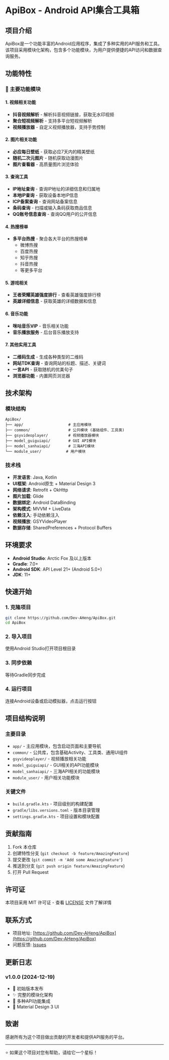 # ApiBox - Android API集合工具箱

## 项目介绍

ApiBox是一个功能丰富的Android应用程序，集成了多种实用的API服务和工具。该项目采用模块化架构，包含多个功能模块，为用户提供便捷的API访问和数据查询服务。

## 功能特性

### 🎯 主要功能模块

#### 1. 视频相关功能
- **抖音视频解析** - 解析抖音视频链接，获取无水印视频
- **聚合短视频解析** - 支持多平台短视频解析
- **视频播放器** - 自定义视频播放器，支持手势控制

#### 2. 图片相关功能
- **必应每日壁纸** - 获取必应7天内的精美壁纸
- **随机二次元图片** - 随机获取动漫图片
- **图片查看器** - 高质量图片浏览体验

#### 3. 查询工具
- **IP地址查询** - 查询IP地址的详细信息和归属地
- **本地IP查询** - 获取设备本地IP信息
- **ICP备案查询** - 查询网站备案信息
- **条码查询** - 扫描或输入条码获取商品信息
- **QQ账号信息查询** - 查询QQ用户的公开信息

#### 4. 热搜榜单
- **多平台热搜** - 聚合各大平台的热搜榜单
  - 微博热搜
  - 百度热搜
  - 知乎热搜
  - 抖音热搜
  - 等更多平台

#### 5. 游戏相关
- **王者荣耀英雄强度排行** - 查看英雄强度排行榜
- **英雄详细信息** - 获取英雄的详细数据和信息

#### 6. 音乐功能
- **咪咕音乐VIP** - 音乐相关功能
- **音乐播放服务** - 后台音乐播放支持

#### 7. 其他实用工具
- **二维码生成** - 生成各种类型的二维码
- **网站TDK查询** - 查询网站的标题、描述、关键词
- **一言API** - 获取随机的优美句子
- **浏览器功能** - 内置网页浏览器

## 技术架构

### 模块结构
```
ApiBox/
├── app/                    # 主应用模块
├── common/                 # 公共模块 (基础组件、工具类)
├── gsyvideoplayer/         # 视频播放器模块
├── model_guiguiapi/        # GUI API模块
├── model_sanhaiapi/        # 三海API模块
└── module_user/           # 用户模块
```

### 技术栈
- **开发语言**: Java, Kotlin
- **UI框架**: Android原生 + Material Design 3
- **网络请求**: Retrofit + OkHttp
- **图片加载**: Glide
- **数据绑定**: Android DataBinding
- **架构模式**: MVVM + LiveData
- **依赖注入**: 手动依赖注入
- **视频播放**: GSYVideoPlayer
- **数据存储**: SharedPreferences + Protocol Buffers

## 环境要求

- **Android Studio**: Arctic Fox 及以上版本
- **Gradle**: 7.0+
- **Android SDK**: API Level 21+ (Android 5.0+)
- **JDK**: 11+

## 快速开始

### 1. 克隆项目
```bash
git clone https://github.com/Dev-AHeng/ApiBox.git
cd ApiBox
```

### 2. 导入项目
使用Android Studio打开项目根目录

### 3. 同步依赖
等待Gradle同步完成

### 4. 运行项目
连接Android设备或启动模拟器，点击运行按钮

## 项目结构说明

### 主要目录
- `app/` - 主应用模块，包含启动页面和主要导航
- `common/` - 公共库，包含基础Activity、工具类、通用UI组件
- `gsyvideoplayer/` - 视频播放相关功能
- `model_guiguiapi/` - GUI相关的API功能模块
- `model_sanhaiapi/` - 三海API相关的功能模块
- `module_user/` - 用户相关功能模块

### 关键文件
- `build.gradle.kts` - 项目级别的构建配置
- `gradle/libs.versions.toml` - 版本目录管理
- `settings.gradle.kts` - 项目设置和模块配置

## 贡献指南

1. Fork 本仓库
2. 创建特性分支 (`git checkout -b feature/AmazingFeature`)
3. 提交更改 (`git commit -m 'Add some AmazingFeature'`)
4. 推送到分支 (`git push origin feature/AmazingFeature`)
5. 打开 Pull Request

## 许可证

本项目采用 MIT 许可证 - 查看 [LICENSE](LICENSE) 文件了解详情

## 联系方式

- 项目地址: [https://github.com/Dev-AHeng/ApiBox](https://github.com/Dev-AHeng/ApiBox)
- 问题反馈: [Issues](https://github.com/Dev-AHeng/ApiBox/issues)

## 更新日志

### v1.0.0 (2024-12-19)
- 🎉 初始版本发布
- ✨ 完整的模块化架构
- 🚀 多种API功能集成
- 📱 Material Design 3 UI

## 致谢

感谢所有为这个项目做出贡献的开发者和提供API服务的平台。

---

⭐ 如果这个项目对您有帮助，请给它一个星标！ 
